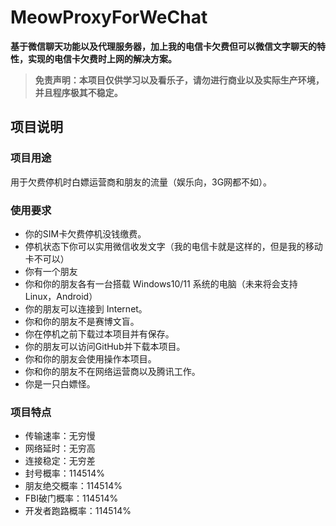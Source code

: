 # MeowProxyForWeChat


**基于微信聊天功能以及代理服务器，加上我的电信卡欠费但可以微信文字聊天的特性，实现的电信卡欠费时上网的解决方案。**
> **免责声明：本项目仅供学习以及看乐子，请勿进行商业以及实际生产环境，并且程序极其不稳定。**


## 项目说明

### 项目用途
用于欠费停机时白嫖运营商和朋友的流量（娱乐向，3G网都不如）。

### 使用要求
- 你的SIM卡欠费停机没钱缴费。
- 停机状态下你可以实用微信收发文字（我的电信卡就是这样的，但是我的移动卡不可以）
- 你有一个朋友
- 你和你的朋友各有一台搭载 Windows10/11 系统的电脑（未来将会支持 Linux，Android）
- 你的朋友可以连接到 Internet。
- 你和你的朋友不是赛博文盲。
- 你在停机之前下载过本项目并有保存。
- 你的朋友可以访问GitHub并下载本项目。
- 你和你的朋友会使用操作本项目。
- 你和你的朋友不在网络运营商以及腾讯工作。
- 你是一只白嫖怪。


### 项目特点
- 传输速率：无穷慢
- 网络延时：无穷高
- 连接稳定：无穷差
- 封号概率：114514%
- 朋友绝交概率：114514%
- FBI破门概率：114514%
- 开发者跑路概率：114514%